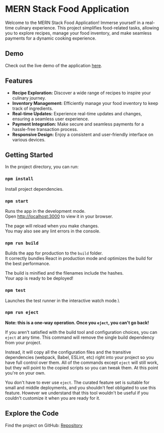 # MERN Stack Food Application

Welcome to the MERN Stack Food Application! Immerse yourself in a real-time culinary experience. This project simplifies food-related tasks, allowing you to explore recipes, manage your food inventory, and make seamless payments for a dynamic cooking experience.

## Demo

Check out the live demo of the application [here](https://food-application-v0vy.onrender.com).

## Features

- **Recipe Exploration:** Discover a wide range of recipes to inspire your culinary journey.
- **Inventory Management:** Efficiently manage your food inventory to keep track of ingredients.
- **Real-time Updates:** Experience real-time updates and changes, ensuring a seamless user experience.
- **Payment Integration:** Make secure and seamless payments for a hassle-free transaction process.
- **Responsive Design:** Enjoy a consistent and user-friendly interface on various devices.

## Getting Started

In the project directory, you can run:

### `npm install`

Install project dependencies.

### `npm start`

Runs the app in the development mode.\
Open [http://localhost:3000](http://localhost:3000) to view it in your browser.

The page will reload when you make changes.\
You may also see any lint errors in the console.

### `npm run build`

Builds the app for production to the `build` folder.\
It correctly bundles React in production mode and optimizes the build for the best performance.

The build is minified and the filenames include the hashes.\
Your app is ready to be deployed!

### `npm test`

Launches the test runner in the interactive watch mode.\

### `npm run eject`

**Note: this is a one-way operation. Once you `eject`, you can't go back!**

If you aren't satisfied with the build tool and configuration choices, you can `eject` at any time. This command will remove the single build dependency from your project.

Instead, it will copy all the configuration files and the transitive dependencies (webpack, Babel, ESLint, etc) right into your project so you have full control over them. All of the commands except `eject` will still work, but they will point to the copied scripts so you can tweak them. At this point you're on your own.

You don't have to ever use `eject`. The curated feature set is suitable for small and middle deployments, and you shouldn't feel obligated to use this feature. However we understand that this tool wouldn't be useful if you couldn't customize it when you are ready for it.

## Explore the Code

Find the project on GitHub: [Repository](https://github.com/Anisha1903/Food-Application)
